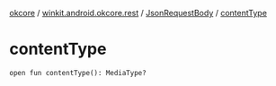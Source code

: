 [okcore](../../index.md) / [winkit.android.okcore.rest](../index.md) / [JsonRequestBody](index.md) / [contentType](./content-type.md)

# contentType

`open fun contentType(): MediaType?`